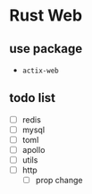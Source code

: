 # Rust Web
## use package

- `actix-web`
## todo list
- [ ] redis
- [ ] mysql
- [ ] toml 
- [ ] apollo
- [ ] utils
- [ ] http
  - [ ] prop change